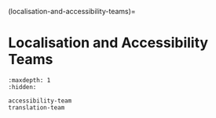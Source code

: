 (localisation-and-accessibility-teams)=
# Localisation and Accessibility Teams

```{toctree}
:maxdepth: 1
:hidden:

accessibility-team
translation-team
```

```{include} /reuse/docs/reference/governance/teams/localisation-and-accessibility.md
```
